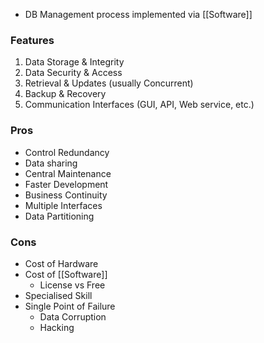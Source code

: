 - DB Management process implemented via [[Software]]
### Features
1. Data Storage & Integrity
2. Data Security & Access
3. Retrieval & Updates (usually Concurrent)
4. Backup & Recovery
5. Communication Interfaces (GUI, API, Web service, etc.)

### Pros
- Control Redundancy
- Data sharing
- Central Maintenance
- Faster Development
- Business Continuity
- Multiple Interfaces
- Data Partitioning

### Cons
- Cost of Hardware
- Cost of [[Software]]
    - License vs Free
- Specialised Skill
- Single Point of Failure
    - Data Corruption
    - Hacking

